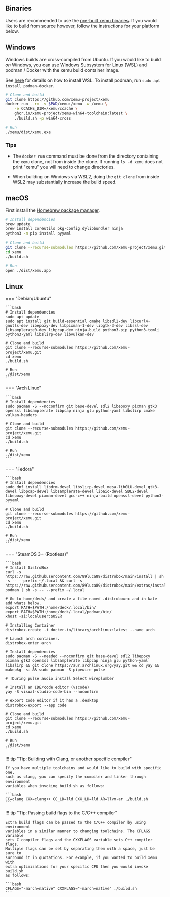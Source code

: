 ## Binaries

Users are recommended to use the [pre-built xemu binaries](https://xemu.app/docs/download/). If you would like to build from source however, follow the instructions for your platform below.

## Windows

Windows builds are cross-compiled from Ubuntu. If you would like to build *on* Windows, you can use Windows Subsystem for Linux (WSL) and podman / Docker with the xemu build container image.

See [here](https://learn.microsoft.com/en-us/windows/wsl/install) for details on how to install WSL. To install podman, run `sudo apt install podman-docker`.

```bash
# Clone and build
git clone https://github.com/xemu-project/xemu
docker run --rm -v $PWD/xemu:/xemu -w /xemu \
    -e CCACHE_DIR=/xemu/ccache \
    ghcr.io/xemu-project/xemu-win64-toolchain:latest \
    ./build.sh -p win64-cross

# Run
./xemu/dist/xemu.exe
```

### Tips

* The `docker run` command must be done from the directory containing the `xemu` clone, not from inside the clone. If running
`ls -d xemu` does not print "xemu" you will need to change directories.

* When building on Windows via WSL2, doing the `git clone` from inside WSL2 may substantially increase the build speed.

## macOS

First install the [Homebrew package manager](https://brew.sh/).

```bash
# Install dependencies
brew update
brew install coreutils pkg-config dylibbundler ninja
python3 -m pip install pyyaml

# Clone and build
git clone --recurse-submodules https://github.com/xemu-project/xemu.git
cd xemu
./build.sh

# Run
open ./dist/xemu.app
```

## Linux

=== "Debian/Ubuntu"

    ```bash
    # Install dependencies
    sudo apt update
    sudo apt install git build-essential cmake libsdl2-dev libcurl4-gnutls-dev libepoxy-dev libpixman-1-dev libgtk-3-dev libssl-dev libsamplerate0-dev libpcap-dev ninja-build python3-pip python3-tomli python3-yaml libslirp-dev libvulkan-dev

    # Clone and build
    git clone --recurse-submodules https://github.com/xemu-project/xemu.git
    cd xemu
    ./build.sh

    # Run
    ./dist/xemu
    ```

=== "Arch Linux"

    ```bash
    # Install dependencies
    sudo pacman -S --noconfirm git base-devel sdl2 libepoxy pixman gtk3 openssl libsamplerate libpcap ninja glu python-yaml libslirp cmake vulkan-headers

    # Clone and build
    git clone --recurse-submodules https://github.com/xemu-project/xemu.git
    cd xemu
    ./build.sh

    # Run
    ./dist/xemu
    ```

=== "Fedora"

    ```bash
    # Install dependencies
    sudo dnf install libdrm-devel libslirp-devel mesa-libGLU-devel gtk3-devel libpcap-devel libsamplerate-devel libaio-devel SDL2-devel libepoxy-devel pixman-devel gcc-c++ ninja-build openssl-devel python3-pyyaml

    # Clone and build
    git clone --recurse-submodules https://github.com/xemu-project/xemu.git
    cd xemu
    ./build.sh

    # Run
    ./dist/xemu
    ```

=== "SteamOS 3+ (Rootless)"

    ```bash
    # Install DistroBox
    curl -s https://raw.githubusercontent.com/89luca89/distrobox/main/install | sh -s -- --prefix ~/.local && curl -s https://raw.githubusercontent.com/89luca89/distrobox/main/extras/install-podman | sh -s -- --prefix ~/.local
    
    # Go to home/deck/ and create a file named .distroboxrc and in kate add whats below.
    export PATH=$PATH:/home/deck/.local/bin/
    export PATH=$PATH:/home/deck/.local/podman/bin/
    xhost +si:localuser:$USER
    
    # Installing Container 
    distrobox-create -i docker.io/library/archlinux:latest --name arch

    # Launch arch container.
    distrobox-enter arch
    
    # Install dependencies
    sudo pacman -S --needed --noconfirm git base-devel sdl2 libepoxy pixman gtk3 openssl libsamplerate libpcap ninja glu python-yaml libslirp && git clone https://aur.archlinux.org/yay.git && cd yay && makepkg -si && sudo pacman -S pipewire-pulse

    # !During pulse audio install Select wireplumber

    # Install an IDE/code editor (vscode)
    yay -S visual-studio-code-bin --noconfirm

    # export Code editor if it has a .desktop
    distrobox-export --app code

    # Clone and build
    git clone --recurse-submodules https://github.com/xemu-project/xemu.git
    cd xemu
    ./build.sh

    # Run
    ./dist/xemu
    ```

!!! tip "Tip: Building with Clang, or another specific compiler"

    If you have multiple toolchains and would like to build with specific one,
    such as clang, you can specify the compiler and linker through environment
    variables when invoking build.sh as follows:

    ```bash
    CC=clang CXX=clang++ CC_LD=lld CXX_LD=lld AR=llvm-ar ./build.sh
    ```

!!! tip "Tip: Passing build flags to the C/C++ compiler"

    Extra build flags can be passed to the C/C++ compiler by using environment
    variables in a similar manner to changing toolchains. The CFLAGS variable
    sets C compiler flags and the CXXFLAGS variable sets C++ compiler flags.
    Multiple flags can be set by separating them with a space, just be sure to
    surround it in quotations. For example, if you wanted to build xemu with
    extra optimizations for your specific CPU then you would invoke build.sh
    as follows:

    ```bash
    CFLAGS="-march=native" CXXFLAGS="-march=native" ./build.sh
    ```
